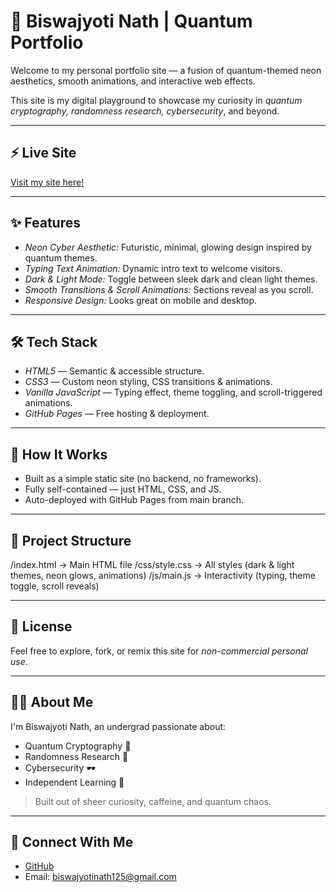 # 🌌 Biswajyoti Nath | Quantum Portfolio

Welcome to my personal portfolio site — a fusion of quantum-themed neon aesthetics, smooth animations, and interactive web effects.

This site is my digital playground to showcase my curiosity in *quantum cryptography, randomness research, cybersecurity*, and beyond.

---

## ⚡ Live Site
[Visit my site here!](https://biswajyoti-nath.github.io/)

---

## ✨ Features
- *Neon Cyber Aesthetic:* Futuristic, minimal, glowing design inspired by quantum themes.
- *Typing Text Animation:* Dynamic intro text to welcome visitors.
- *Dark & Light Mode:* Toggle between sleek dark and clean light themes.
- *Smooth Transitions & Scroll Animations:* Sections reveal as you scroll.
- *Responsive Design:* Looks great on mobile and desktop.

---

## 🛠 Tech Stack
- *HTML5* — Semantic & accessible structure.
- *CSS3* — Custom neon styling, CSS transitions & animations.
- *Vanilla JavaScript* — Typing effect, theme toggling, and scroll-triggered animations.
- *GitHub Pages* — Free hosting & deployment.

---

## 🚀 How It Works
- Built as a simple static site (no backend, no frameworks).
- Fully self-contained — just HTML, CSS, and JS.
- Auto-deployed with GitHub Pages from main branch.

---

## 📂 Project Structure

/index.html       → Main HTML file
/css/style.css    → All styles (dark & light themes, neon glows, animations)
/js/main.js       → Interactivity (typing, theme toggle, scroll reveals)

---

## 📜 License
Feel free to explore, fork, or remix this site for *non-commercial personal use*.

---

## 🙋‍♂ About Me
I'm Biswajyoti Nath, an undergrad passionate about:
- Quantum Cryptography 🔐
- Randomness Research 🎲
- Cybersecurity 🕶
- Independent Learning 🧠

> Built out of sheer curiosity, caffeine, and quantum chaos.

---

## 🔗 Connect With Me
- [GitHub](https://github.com/biswajyoti-nath)
- Email: biswajyotinath125@gmail.com

